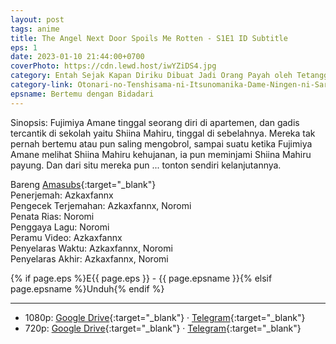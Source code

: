 ```yaml
---
layout: post
tags: anime
title: The Angel Next Door Spoils Me Rotten - S1E1 ID Subtitle
eps: 1
date: 2023-01-10 21:44:00+0700
coverPhoto: https://cdn.lewd.host/iwYZiDS4.jpg
category: Entah Sejak Kapan Diriku Dibuat Jadi Orang Payah oleh Tetangga Bidadari
category-link: Otonari-no-Tenshisama-ni-Itsunomanika-Dame-Ningen-ni-Sareteita-Ken
epsname: Bertemu dengan Bidadari
---
```


Sinopsis: Fujimiya Amane tinggal seorang diri di apartemen, dan gadis tercantik di sekolah yaitu Shiina Mahiru, tinggal di sebelahnya. Mereka tak pernah bertemu atau pun saling mengobrol, sampai suatu ketika Fujimiya Amane melihat Shiina Mahiru kehujanan, ia pun meminjami Shiina Mahiru payung. Dan dari situ mereka pun ... tonton sendiri kelanjutannya.

Bareng [Amasubs](https://amasubs.xyz/){:target="_blank"}<br>
Penerjemah: Azkaxfannx<br>
Pengecek Terjemahan: Azkaxfannx, Noromi<br>
Penata Rias: Noromi<br>
Penggaya Lagu: Noromi<br>
Peramu Video: Azkaxfannx<br>
Penyelaras Waktu: Azkaxfannx, Noromi<br>
Penyelaras Akhir: Azkaxfannx, Noromi<br>

{% if page.eps %}E{{ page.eps }} - {{ page.epsname }}{% elsif page.epsname %}Unduh{% endif %}

---
- 1080p: [Google Drive](https://drive.google.com/file/d/1xDKgX6uEI67uENawCv5-NMmQAwgFarpF/view?usp=share_link){:target="_blank"} &middot; [Telegram](https://t.me/a1fansubweeklies/178){:target="_blank"}<br>
- 720p: [Google Drive](https://drive.google.com/file/d/1-uqdacolGnw-xXzBB-pmng9d_2v-rKM7/view?usp=share_link){:target="_blank"} &middot; [Telegram](https://t.me/a1fansubweeklies/177){:target="_blank"}